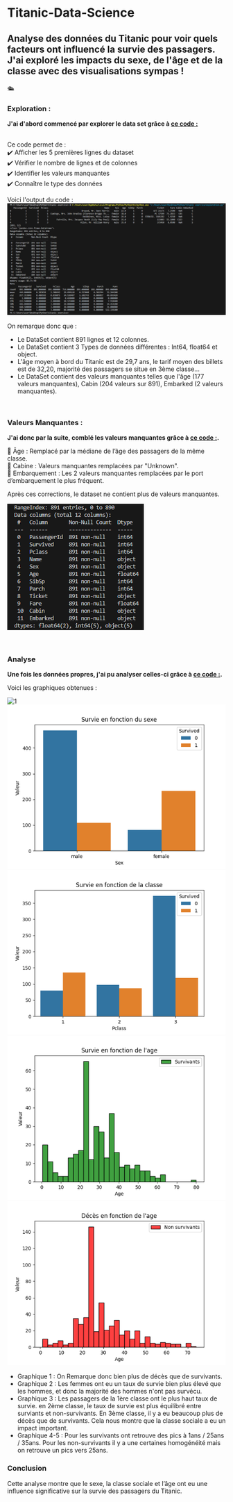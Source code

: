 # Titanic-Data-Science
## **Analyse des données du Titanic pour voir quels facteurs ont influencé la survie des passagers. J'ai exploré les impacts du sexe, de l'âge et de la classe avec des visualisations sympas !**

🛳️

### **Exploration :**
**J'ai d'abord commencé par explorer le data set grâce à [ce code :](exploration.py)<br>**<br>

Ce code permet de :  
✔️ Afficher les 5 premières lignes du dataset  
✔️ Vérifier le nombre de lignes et de colonnes  
✔️ Identifier les valeurs manquantes  
✔️ Connaître le type des données  

Voici l'output du code : ![Exploration](Exploration%20.png)

On remarque donc que : <br>
- Le DataSet contient 891 lignes et 12 colonnes.<br>
- Le DataSet contient 3 Types de données différentes : Int64, float64 et object.<br>
- L'âge moyen à bord du Titanic est de 29,7 ans, le tarif moyen des billets est de 32,20, majorité des passagers se situe en 3ème classe...<br>
- Le DataSet contient des valeurs manquantes telles que l'âge (177 valeurs manquantes), Cabin (204 valeurs sur 891), Embarked (2 valeurs manquantes).<br>

<br>

### **Valeurs Manquantes :**
**J'ai donc par la suite, comblé les valeurs manquantes grâce à [ce code :](vmanquantes.py).<br>**

🔹 Âge : Remplacé par la médiane de l’âge des passagers de la même classe.  
🔹 Cabine : Valeurs manquantes remplacées par "Unknown".  
🔹 Embarquement : Les 2 valeurs manquantes remplacées par le port d’embarquement le plus fréquent. <br>  

Après ces corrections, le dataset ne contient plus de valeurs manquantes.

![Vmanquantes](vmanquantes.png)

<br>

### **Analyse**

**Une fois les données propres, j'ai pu analyser celles-ci grâce à [ce code :](Analyse.py).**<br>

Voici les graphiques obtenues : <br> 

![1](Répartition%20des%20survivants.png)
![2](Survie%20en%20fonction%20de%20sex.png)
![3](Survie%20en%20fonction%20de%20la%20classe.png)
![4](Survie%20en%20fonction%20de%20l'age.png)
![5](Décès%20en%20fonctionn%20de%20l'age.png)  

- Graphique 1 : On Remarque donc bien plus de décès que de survivants.
- Graphique 2 : Les femmes ont eu un taux de survie bien plus élevé que les hommes, et donc la majorité des hommes n'ont pas survécu.
- Graphique 3 : Les passagers de la 1ère classe ont le plus haut taux de survie. en 2ème classe, le taux de survie est plus équilibré entre surviants et non-survivants. En 3ème classe, il y a eu beaucoup plus de décès que de survivants. Cela nous montre que la classe sociale a eu un impact important. 
- Graphique 4-5 : Pour les survivants ont retrouve des pics à 1ans / 25ans / 35ans. Pour les non-survivants il y a une certaines homogénéité mais on retrouve un pics vers 25ans.


### Conclusion
Cette analyse montre que le sexe, la classe sociale et l’âge ont eu une influence significative sur la survie des passagers du Titanic.










  
